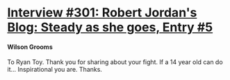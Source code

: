 # [Interview #301: Robert Jordan's Blog: Steady as she goes, Entry #5](https://www.theoryland.com/intvmain.php?i=301#5)

#### Wilson Grooms

To Ryan Toy. Thank you for sharing about your fight. If a 14 year old can do it... Inspirational you are. Thanks.

